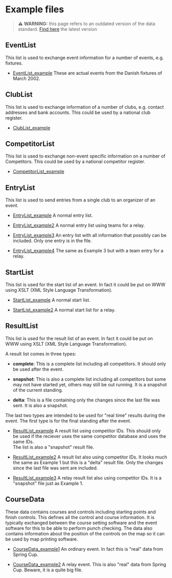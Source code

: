 # Example files

> ⚠️ **WARNING:** this page refers to an outdated version of the data standard. [Find here](https://github.com/international-orienteering-federation/datastandard-v3) the latest version

## EventList

This list is used to exchange event information for a number of
events, e.g. fixtures.

* [EventList_example](EventList_example.xml)
These are actual events from the Danish fixtures of March 2002.

## ClubList

This list is used to exchange information of a number of clubs,
e.g. contact addresses and bank accounts. This could be used by a
national club register.

* [ClubList_example](ClubList_example.xml)

## CompetitorList

This list is used to exchange non-event specific information on a
number of Competitors. This could be used by a national competitor
register.

* [CompetitorList_example](CompetitorList_example.xml)

## EntryList

This list is used to send entries from a single club to an organizer
of an event.

* [EntryList_example](EntryList_example.xml) A normal entry list.

* [EntryList_example2](EntryList_example2.xml) A normal entry list using teams for a relay.

* [EntryList_example3](EntryList_example3.xml) An entry list with all information that possibly can be included. Only
one entry is in the file.

* [EntryList_example4](EntryList_example4.xml) The same as Example 3 but with a team entry for a relay.

## StartList

This list is used for the start list of an event. In fact it could be
put on WWW using XSLT (XML Style Language Transformation).

* [StartList_example](EntryList_example4.xml) A normal start list.

* [StartList_example2](EntryList_example4.xml) A normal start list for a relay.

## ResultList

This list is used for the result list of an event. In fact it could be
put on WWW using XSLT (XML Style Language Transformation).
<p>

A result list comes in three types:

* **complete**: This is a complete list including all competitors. It should only
be used after the event.

* **snapshot**: This is also a complete list including all competitors but some
may not have started yet, others may still be out running. It is a
snapshot of the current standing.

* **delta**: This is a file containing only the changes since the last file was
sent. It is also a snapshot.

The last two types are intended to be used for "real time" results
during the event. The first type is for the final standing after the
event.


* [ResultList_example](ResultList_example.xml) A result list using competitor IDs. This should only be used if the
reciever uses the same competitor database and uses the same IDs.<br>
The list is also a "snapshot" result file.

* [ResultList_example2](ResultList_example2.xml) A result list also using competitor IDs. It looks much the same as
Example 1 but this is a "delta" result file. Only the changes since
the last file was sent are included.

* [ResultList_example3](ResultList_example3.xml) A relay result list also using competitor IDs. It is a "snapshot" file
just as Example 1.

## CourseData

These data contains courses and controls including starting points and
finish controls. This defines all the control and course
information. It is typically exchanged between the course setting
software and the event software for this to be able to perform punch
checking. The data also contains information about the position of the
controls on the map so it can be used by map printing software.

* [CourseData_example1](CourseData_example1.xml) An ordinary event. In fact this is "real" data from Spring Cup.

* [CourseData_example2](CourseData_example2.xml) A relay event. This is also "real" data from Spring Cup. Beware, it is a quite big file.